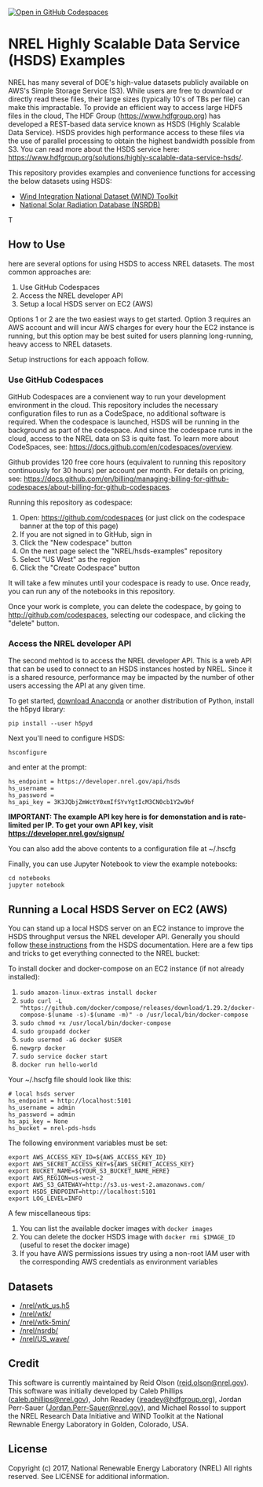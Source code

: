 [![Open in GitHub Codespaces](https://github.com/codespaces/badge.svg)](https://codespaces.new/nrel/hsds-examples)


# NREL Highly Scalable Data Service (HSDS) Examples

NREL has many several of DOE's high-value datasets publicly available on AWS's Simple Storage Service (S3).  While users are free to
download or directly read these files, their large sizes (typically 10's of TBs per file) can make this impractable.  To provide an 
efficient way to access large HDF5 files in the cloud, The HDF Group (https://www.hdfgroup.org) has developed a REST-based data service 
known as HSDS (Highly Scalable Data Service).  HSDS provides high performance access to these files via the use of parallel processing to 
obtain the highest bandwidth possible from S3.  You can read more about the HSDS service here: https://www.hdfgroup.org/solutions/highly-scalable-data-service-hsds/.  


This repository provides examples and convenience functions for accessing the below datasets using HSDS:
- [Wind Integration National Dataset (WIND) Toolkit](https://www.nrel.gov/grid/wind-toolkit.html)
- [National Solar Radiation Database (NSRDB)](https://nsrdb.nrel.gov/)

T
## How to Use

here are several options for using HSDS to access NREL datasets.  The most common approaches are:

1. Use GitHub Codespaces
2. Access the NREL developer API
3. Setup a local HSDS server on EC2 (AWS)

Options 1 or 2 are the two easiest ways to get started.  Option 3 requires an AWS account and will incur AWS charges for every hour the
EC2 instance is running, but this option may be best suited for users planning long-running, heavy access to NREL datasets.

Setup instructions for each appoach follow.

### Use GitHub Codespaces

GitHub Codespaces are a convienent way to run your development environment in the cloud.  This repository includes the necessary
configuration files to run as a CodeSpace, no additional software is required.  When the codespace is launched, HSDS will be running
in the background as part of the codespace.  And since the codespace runs in the cloud, access to the NREL data on S3 is quite fast. 
To learn more about CodeSpaces, see: https://docs.github.com/en/codespaces/overview.  

Github provides 120 free core hours (equivalent to running this repository continuously for 30 hours) per  account per month.
For details on pricing, see: https://docs.github.com/en/billing/managing-billing-for-github-codespaces/about-billing-for-github-codespaces.

Running this repository as codespace:

1. Open: https://github.com/codespaces  (or just click on the codespace banner at the top of this page)
2. If you are not signed in to GitHub, sign in
3. Click the "New codespace" button
4. On the next page select the "NREL/hsds-examples" repository
5. Select "US West" as the region
6. Click the "Create Codespace" button

It will take a few minutes until your codespace is ready to use.  Once ready, you can run any of the notebooks in this repository.

Once your work is complete, you can delete the codespace, by going to http://github.com/codespaces, selecting our codespace, and clicking the "delete" button.

### Access the NREL developer API

The second mehtod is to access the NREL developer API.  This is a web API that can be used to connect to an HSDS instances hosted by NREL.
Since it is a shared resource, performance may be impacted by the number of other users accessing the API at any given time.


To get started, [download Anaconda](https://anaconda.org/anaconda/python) or another distribution of Python, install the h5pyd library:

```
pip install --user h5pyd
```

Next you'll need to configure HSDS:

```
hsconfigure
```

and enter at the prompt:

```
hs_endpoint = https://developer.nrel.gov/api/hsds
hs_username =
hs_password =
hs_api_key = 3K3JQbjZmWctY0xmIfSYvYgtIcM3CN0cb1Y2w9bf
```

**IMPORTANT: The example API key here is for demonstation and is rate-limited per IP. To get your own API key, visit https://developer.nrel.gov/signup/**

You can also add the above contents to a configuration file at ~/.hscfg

Finally, you can use Jupyter Notebook to view the example notebooks:

```
cd notebooks
jupyter notebook
```


## Running a Local HSDS Server on EC2 (AWS)
You can stand up a local HSDS server on an EC2 instance to improve the HSDS throughput versus the NREL developer API. Generally you should follow [these instructions](https://github.com/HDFGroup/hsds/blob/master/docs/docker_install_aws.md) from the HSDS documentation. Here are a few tips and tricks to get everything connected to the NREL bucket:

To install docker and docker-compose on an EC2 instance (if not already installed):

1. `sudo amazon-linux-extras install docker`
2. `sudo curl -L "https://github.com/docker/compose/releases/download/1.29.2/docker-compose-$(uname -s)-$(uname -m)" -o /usr/local/bin/docker-compose`
3. `sudo chmod +x /usr/local/bin/docker-compose`
4. `sudo groupadd docker`
5. `sudo usermod -aG docker $USER`
6. `newgrp docker`
7. `sudo service docker start`
8. `docker run hello-world`

Your ~/.hscfg file should look like this:
```
# local hsds server
hs_endpoint = http://localhost:5101
hs_username = admin
hs_password = admin
hs_api_key = None
hs_bucket = nrel-pds-hsds
```

The following environment variables must be set:
```
export AWS_ACCESS_KEY_ID=${AWS_ACCESS_KEY_ID}
export AWS_SECRET_ACCESS_KEY=${AWS_SECRET_ACCESS_KEY}
export BUCKET_NAME=${YOUR_S3_BUCKET_NAME_HERE}
export AWS_REGION=us-west-2
export AWS_S3_GATEWAY=http://s3.us-west-2.amazonaws.com/
export HSDS_ENDPOINT=http://localhost:5101
export LOG_LEVEL=INFO
```

A few miscellaneous tips:

1. You can list the available docker images with `docker images`
2. You can delete the docker HSDS image with `docker rmi $IMAGE_ID` (useful to reset the docker image)
3. If you have AWS permissions issues try using a non-root IAM user with the corresponding AWS credentials as environment variables


## Datasets

- [/nrel/wtk_us.h5](datasets/wtk-us.md)
- [/nrel/wtk/](datasets/WINDToolkit.md)
- [/nrel/wtk-5min/](datasets/WINDToolkit.md)
- [/nrel/nsrdb/](datasets/NSRDB.md)
- [/nrel/US_wave/](datasets/US_Wave.md)

## Credit

This software is currently maintained by Reid Olson (reid.olson@nrel.gov). This software was initially developed by Caleb Phillips (caleb.phillips@nrel.gov), John Readey (jreadey@hdfgroup.org), Jordan Perr-Sauer (Jordan.Perr-Sauer@nrel.gov), and Michael Rossol to support the NREL Research Data Initiative and WIND Toolkit at the National Rewnable Energy Laboratory in Golden, Colorado, USA.

## License

Copyright (c) 2017, National Renewable Energy Laboratory (NREL)
All rights reserved. See LICENSE for additional information.
